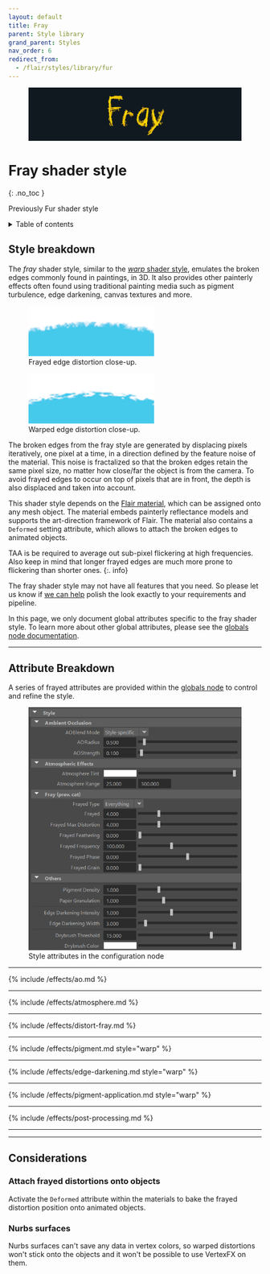 ```yaml
---
layout: default
title: Fray
parent: Style library
grand_parent: Styles
nav_order: 6
redirect_from:
  - /flair/styles/library/fur
---
```


<figure>
 <img src="/media/styles/fray/font-header.jpg" alt="Warp header">
</figure>


# Fray shader style
{: .no_toc }

Previously Fur shader style

<details close markdown="block">
  <summary>
    Table of contents
  </summary>
  {: .text-delta }
1. TOC
{:toc}
</details>

## Style breakdown

The _fray_ shader style, similar to the [_warp_ shader style](/flair/styles/library/warp/), emulates the broken edges commonly found in paintings, in 3D. It also provides other painterly effects often found using traditional painting media such as pigment turbulence, edge darkening, canvas textures and more.

<div class="d-flex">
	<figure>
		<img src="/media/styles/fray/close-up.png" alt="Broken frayed distortion">
		<figcaption>Frayed edge distortion close-up.</figcaption>
	</figure>
	<figure>
		<img src="/media/styles/warp/close-up.png" alt="Broken warped distortion">
		<figcaption>Warped edge distortion close-up.</figcaption>
	</figure>
</div>


The broken edges from the fray style are generated by displacing pixels iteratively, one pixel at a time, in a direction defined by the feature noise of the material. This noise is fractalized so that the broken edges retain the same pixel size, no matter how close/far the object is from the camera. To avoid frayed edges to occur on top of pixels that are in front, the depth is also displaced and taken into account.

This shader style depends on the [Flair material](/flair/materials/flair-shader), which can be assigned onto any mesh object. The material embeds painterly reflectance models and supports the art-direction framework of Flair. The material also contains a	 `Deformed` setting attribute, which allows to attach the broken edges to animated objects.

TAA is be required to average out sub-pixel flickering at high frequencies. Also keep in mind that longer frayed edges are much more prone to flickering than shorter ones.
{:. info} 

The fray shader style may not have all features that you need. So please let us know if [we can help](https://artineering.io/agency) polish the look exactly to your requirements and pipeline.

In this page, we only document global attributes specific to the fray shader style. To learn more about other global attributes, please see the [globals node documentation](/flair/getting-started/globals).

---

## Attribute Breakdown

A series of frayed attributes are provided within the [globals node](/flair/getting-started/globals/) to control and refine the style.

<figure class="aio-ui">
    <img src="/media/styles/fray/style-attrs.png" alt="Style attributes">
    <figcaption>Style attributes in the configuration node</figcaption>
</figure>

---

{% include /effects/ao.md %}

---

{% include /effects/atmosphere.md %}

---

{% include /effects/distort-fray.md %}

---

{% include /effects/pigment.md style="warp" %}

---

{% include /effects/edge-darkening.md style="warp" %}

---

{% include /effects/pigment-application.md style="warp" %}

---

{% include /effects/post-processing.md %}

---
---

## Considerations

### Attach frayed distortions onto objects
Activate the `Deformed` attribute within the materials to bake the frayed distortion position onto animated objects.

### Nurbs surfaces
Nurbs surfaces can't save any data in vertex colors, so warped distortions won't stick onto the objects and it won't be possible to use VertexFX on them.